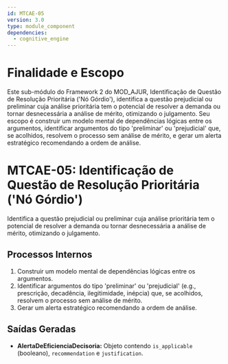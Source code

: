 ```yaml
---
id: MTCAE-05
version: 3.0
type: module_component
dependencies:
  - cognitive_engine
---
```


# Finalidade e Escopo

Este sub-módulo do Framework 2 do MOD_AJUR, Identificação de Questão de Resolução Prioritária ('Nó Górdio'), identifica a questão prejudicial ou preliminar cuja análise prioritária tem o potencial de resolver a demanda ou tornar desnecessária a análise de mérito, otimizando o julgamento. Seu escopo é construir um modelo mental de dependências lógicas entre os argumentos, identificar argumentos do tipo 'preliminar' ou 'prejudicial' que, se acolhidos, resolvem o processo sem análise de mérito, e gerar um alerta estratégico recomendando a ordem de análise.

# MTCAE-05: Identificação de Questão de Resolução Prioritária ('Nó Górdio')

Identifica a questão prejudicial ou preliminar cuja análise prioritária tem o potencial de resolver a demanda ou tornar desnecessária a análise de mérito, otimizando o julgamento.

## Processos Internos

1.  Construir um modelo mental de dependências lógicas entre os argumentos.
2.  Identificar argumentos do tipo 'preliminar' ou 'prejudicial' (e.g., prescrição, decadência, ilegitimidade, inépcia) que, se acolhidos, resolvem o processo sem análise de mérito.
3.  Gerar um alerta estratégico recomendando a ordem de análise.

## Saídas Geradas

*   **AlertaDeEficienciaDecisoria:** Objeto contendo `is_applicable` (booleano), `recommendation` e `justification`.
